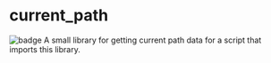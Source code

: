 # current_path
![badge](https://img.shields.io/endpoint?url=https://gist.githubusercontent.com/jon-edward/0cffc203e1e03b87f50004c11fd92543/raw/601c52d85ec9c4a21755b05aa11fd4f91085413c/coverage_badge.json)
A small library for getting current path data for a script that imports this library.
